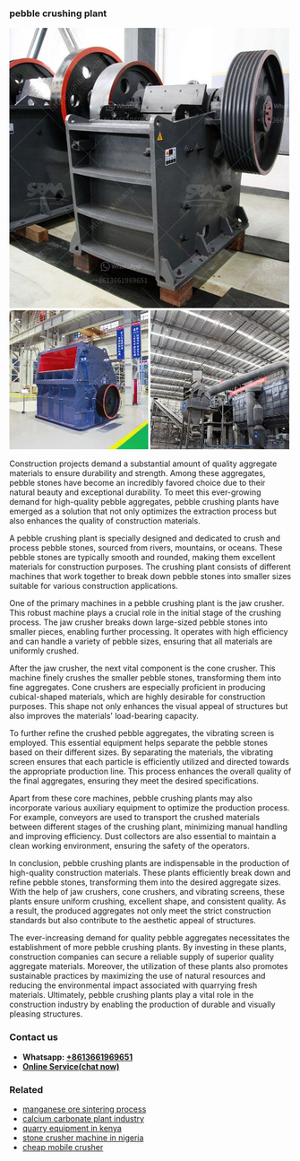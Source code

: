<h3>pebble crushing plant</h3><img src='1702950278.jpg' alt=''><p>Construction projects demand a substantial amount of quality aggregate materials to ensure durability and strength. Among these aggregates, pebble stones have become an incredibly favored choice due to their natural beauty and exceptional durability. To meet this ever-growing demand for high-quality pebble aggregates, pebble crushing plants have emerged as a solution that not only optimizes the extraction process but also enhances the quality of construction materials.</p><p>A pebble crushing plant is specially designed and dedicated to crush and process pebble stones, sourced from rivers, mountains, or oceans. These pebble stones are typically smooth and rounded, making them excellent materials for construction purposes. The crushing plant consists of different machines that work together to break down pebble stones into smaller sizes suitable for various construction applications.</p><p>One of the primary machines in a pebble crushing plant is the jaw crusher. This robust machine plays a crucial role in the initial stage of the crushing process. The jaw crusher breaks down large-sized pebble stones into smaller pieces, enabling further processing. It operates with high efficiency and can handle a variety of pebble sizes, ensuring that all materials are uniformly crushed.</p><p>After the jaw crusher, the next vital component is the cone crusher. This machine finely crushes the smaller pebble stones, transforming them into fine aggregates. Cone crushers are especially proficient in producing cubical-shaped materials, which are highly desirable for construction purposes. This shape not only enhances the visual appeal of structures but also improves the materials' load-bearing capacity.</p><p>To further refine the crushed pebble aggregates, the vibrating screen is employed. This essential equipment helps separate the pebble stones based on their different sizes. By separating the materials, the vibrating screen ensures that each particle is efficiently utilized and directed towards the appropriate production line. This process enhances the overall quality of the final aggregates, ensuring they meet the desired specifications.</p><p>Apart from these core machines, pebble crushing plants may also incorporate various auxiliary equipment to optimize the production process. For example, conveyors are used to transport the crushed materials between different stages of the crushing plant, minimizing manual handling and improving efficiency. Dust collectors are also essential to maintain a clean working environment, ensuring the safety of the operators.</p><p>In conclusion, pebble crushing plants are indispensable in the production of high-quality construction materials. These plants efficiently break down and refine pebble stones, transforming them into the desired aggregate sizes. With the help of jaw crushers, cone crushers, and vibrating screens, these plants ensure uniform crushing, excellent shape, and consistent quality. As a result, the produced aggregates not only meet the strict construction standards but also contribute to the aesthetic appeal of structures.</p><p>The ever-increasing demand for quality pebble aggregates necessitates the establishment of more pebble crushing plants. By investing in these plants, construction companies can secure a reliable supply of superior quality aggregate materials. Moreover, the utilization of these plants also promotes sustainable practices by maximizing the use of natural resources and reducing the environmental impact associated with quarrying fresh materials. Ultimately, pebble crushing plants play a vital role in the construction industry by enabling the production of durable and visually pleasing structures.</p><h3>Contact us</h3><ul><li><strong>Whatsapp:&nbsp;<a href="https://wa.me/8613661969651">+8613661969651</a></strong></li><li><a href="https://swt.shibang-china.com/?git&amp;zhl&amp;pebble crushing plant"><strong>Online Service(chat now)</strong></a></li></ul><h3>Related</h3><ul><li><a href='manganese ore sintering process.md'>manganese ore sintering process</a></li><li><a href='calcium carbonate plant industry.md'>calcium carbonate plant industry</a></li><li><a href='quarry equipment in kenya.md'>quarry equipment in kenya</a></li><li><a href='stone crusher machine in nigeria.md'>stone crusher machine in nigeria</a></li><li><a href='cheap mobile crusher.md'>cheap mobile crusher</a></li></ul>